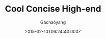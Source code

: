 ---
title: Cool Concise High-end
github: https://github.com/Gaohaoyang/gaohaoyang.github.io
demo: https://gaohaoyang.github.io/
author: Gaohaoyang
ssg:
  - Jekyll
cms:
  - Markdown
date: 2015-02-10T06:24:40.000Z
description: blog & blog theme🤘
draft: true
publish_date: '2015-02-10T06:24:40Z'
update_date: '2022-10-26T07:53:58Z'
github_star: 1760
github_fork: 2014
---